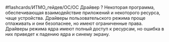 #flashcards/ИТМО_гейдев/ОС/ОС 
Драйвер
?
Некоторая программа, обеспечивающая взаимодействие приложений и некоторого ресурса, чаще устройства.
Драйверы пользовательского режима проще отлаживать и они безопаснее, но имеют ограниченные права.
Драйверы режима ядра имеют полный доступ к ресурсам, но ошибка в них приведет к падению ядра и синему экрану.